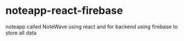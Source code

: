 # noteapp-react-firebase
noteapp called NoteWave using react and for backend using firebase to store all data
